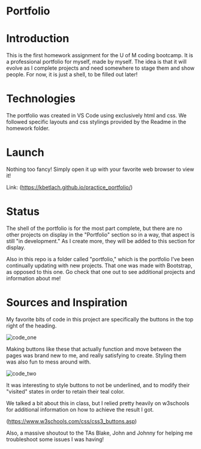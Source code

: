 # Portfolio

# Introduction

This is the first homework assignment for the U of M coding bootcamp. It is a professional portfolio for myself, made by myself. The idea is that it will evolve as I complete projects and need somewhere to stage them and show people. For now, it is just a shell, to be filled out later!

# Technologies

The portfolio was created in VS Code using exclusively html and css. We followed specific layouts and css stylings provided by the Readme in the homework folder.

# Launch

Nothing too fancy! Simply open it up with your favorite web browser to view it!

Link: (https://kbetlach.github.io/practice_portfolio/)

# Status

The shell of the portfolio is for the most part complete, but there are no other projects on display in the "Portfolio" section so in a way, that aspect is still "in development." As I create more, they will be added to this section for display.

Also in this repo is a folder called "portfolio," which is the portfolio I've been continually updating with new projects. That one was made with Bootstrap, as opposed to this one. Go check that one out to see additional projects and information about me!

# Sources and Inspiration

My favorite bits of code in this project are specifically the buttons in the top right of the heading. 

![code_one](https://user-images.githubusercontent.com/53587397/72470099-f2271300-37a5-11ea-9010-9f783da547ff.png)

Making buttons like these that actually function and move between the pages was brand new to me, and really satisfying to create. Styling them was also fun to mess around with.

![code_two](https://user-images.githubusercontent.com/53587397/72470150-feab6b80-37a5-11ea-9781-d10a4ce87094.png)

It was interesting to style buttons to not be underlined, and to modify their "visited" states in order to retain their teal color.

We talked a bit about this in class, but I relied pretty heavily on w3schools for additional information on how to achieve the result I got. 

(https://www.w3schools.com/css/css3_buttons.asp)

Also, a massive shoutout to the TAs Blake, John and Johnny for helping me troubleshoot some issues I was having!